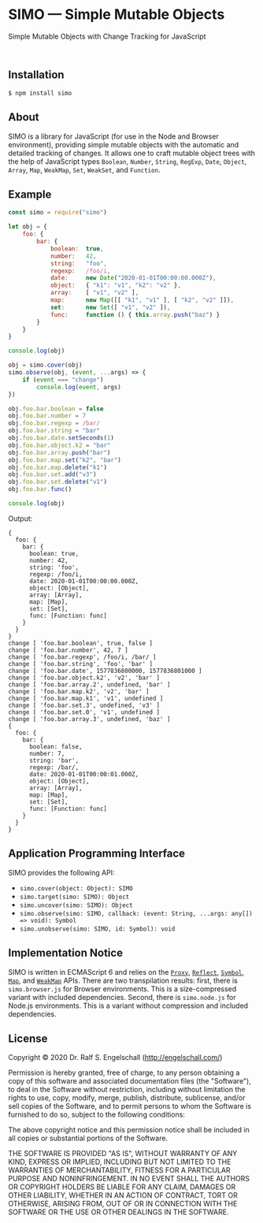 
SIMO &mdash; Simple Mutable Objects
===================================

Simple Mutable Objects with Change Tracking for JavaScript

<p/>
<img src="https://nodei.co/npm/simo.png?downloads=true&stars=true" alt=""/>

<p/>
<img src="https://david-dm.org/rse/simo.png" alt=""/>

Installation
------------

```shell
$ npm install simo
```

About
-----

SIMO is a library for JavaScript (for use in the Node and Browser
environment), providing simple mutable objects with the automatic and
detailed tracking of changes. It allows one to craft mutable object
trees with the help of JavaScript types `Boolean`, `Number`, `String`,
`RegExp`, `Date`, `Object`, `Array`, `Map`, `WeakMap`, `Set`, `WeakSet`,
and `Function`.

Example
-------

```js
const simo = require("simo")

let obj = {
    foo: {
        bar: {
            boolean:  true,
            number:   42,
            string:   "foo",
            regexp:   /foo/i,
            date:     new Date("2020-01-01T00:00:00.000Z"),
            object:   { "k1": "v1", "k2": "v2" },
            array:    [ "v1", "v2" ],
            map:      new Map([[ "k1", "v1" ], [ "k2", "v2" ]]),
            set:      new Set([ "v1", "v2" ]),
            func:     function () { this.array.push("baz") }
        }
    }
}

console.log(obj)

obj = simo.cover(obj)
simo.observe(obj, (event, ...args) => {
    if (event === "change")
        console.log(event, args)
})

obj.foo.bar.boolean = false
obj.foo.bar.number = 7
obj.foo.bar.regexp = /bar/
obj.foo.bar.string = "bar"
obj.foo.bar.date.setSeconds(1)
obj.foo.bar.object.k2 = "bar"
obj.foo.bar.array.push("bar")
obj.foo.bar.map.set("k2", "bar")
obj.foo.bar.map.delete("k1")
obj.foo.bar.set.add("v3")
obj.foo.bar.set.delete("v1")
obj.foo.bar.func()

console.log(obj)
```

Output:

```
{
  foo: {
    bar: {
      boolean: true,
      number: 42,
      string: 'foo',
      regexp: /foo/i,
      date: 2020-01-01T00:00:00.000Z,
      object: [Object],
      array: [Array],
      map: [Map],
      set: [Set],
      func: [Function: func]
    }
  }
}
change [ 'foo.bar.boolean', true, false ]
change [ 'foo.bar.number', 42, 7 ]
change [ 'foo.bar.regexp', /foo/i, /bar/ ]
change [ 'foo.bar.string', 'foo', 'bar' ]
change [ 'foo.bar.date', 1577836800000, 1577836801000 ]
change [ 'foo.bar.object.k2', 'v2', 'bar' ]
change [ 'foo.bar.array.2', undefined, 'bar' ]
change [ 'foo.bar.map.k2', 'v2', 'bar' ]
change [ 'foo.bar.map.k1', 'v1', undefined ]
change [ 'foo.bar.set.3', undefined, 'v3' ]
change [ 'foo.bar.set.0', 'v1', undefined ]
change [ 'foo.bar.array.3', undefined, 'baz' ]
{
  foo: {
    bar: {
      boolean: false,
      number: 7,
      string: 'bar',
      regexp: /bar/,
      date: 2020-01-01T00:00:01.000Z,
      object: [Object],
      array: [Array],
      map: [Map],
      set: [Set],
      func: [Function: func]
    }
  }
}
```

Application Programming Interface
---------------------------------

SIMO provides the following API:

- `simo.cover(object: Object): SIMO`
- `simo.target(simo: SIMO): Object`
- `simo.uncover(simo: SIMO): Object`
- `simo.observe(simo: SIMO, callback: (event: String, ...args: any[]) => void): Symbol`
- `simo.unobserve(simo: SIMO, id: Symbol): void`

Implementation Notice
---------------------

SIMO is written in ECMAScript 6 and relies on the [`Proxy`](https://developer.mozilla.org/en-US/docs/Web/JavaScript/Reference/Global_Objects/Proxy),
[`Reflect`](https://developer.mozilla.org/en-US/docs/Web/JavaScript/Reference/Global_Objects/Reflect),
[`Symbol`](https://developer.mozilla.org/en-US/docs/Web/JavaScript/Reference/Global_Objects/Symbol),
[`Map`](https://developer.mozilla.org/en-US/docs/Web/JavaScript/Reference/Global_Objects/Map), and
[`WeakMap`](https://developer.mozilla.org/en-US/docs/Web/JavaScript/Reference/Global_Objects/WeakMap)
APIs. There are two transpilation results: first, there is
`simo.browser.js` for Browser environments. This is a size-compressed
variant with included dependencies. Second, there is `simo.node.js` for
Node.js environments. This is a variant without compression and included
dependencies.

License
-------

Copyright &copy; 2020 Dr. Ralf S. Engelschall (http://engelschall.com/)

Permission is hereby granted, free of charge, to any person obtaining
a copy of this software and associated documentation files (the
"Software"), to deal in the Software without restriction, including
without limitation the rights to use, copy, modify, merge, publish,
distribute, sublicense, and/or sell copies of the Software, and to
permit persons to whom the Software is furnished to do so, subject to
the following conditions:

The above copyright notice and this permission notice shall be included
in all copies or substantial portions of the Software.

THE SOFTWARE IS PROVIDED "AS IS", WITHOUT WARRANTY OF ANY KIND,
EXPRESS OR IMPLIED, INCLUDING BUT NOT LIMITED TO THE WARRANTIES OF
MERCHANTABILITY, FITNESS FOR A PARTICULAR PURPOSE AND NONINFRINGEMENT.
IN NO EVENT SHALL THE AUTHORS OR COPYRIGHT HOLDERS BE LIABLE FOR ANY
CLAIM, DAMAGES OR OTHER LIABILITY, WHETHER IN AN ACTION OF CONTRACT,
TORT OR OTHERWISE, ARISING FROM, OUT OF OR IN CONNECTION WITH THE
SOFTWARE OR THE USE OR OTHER DEALINGS IN THE SOFTWARE.

